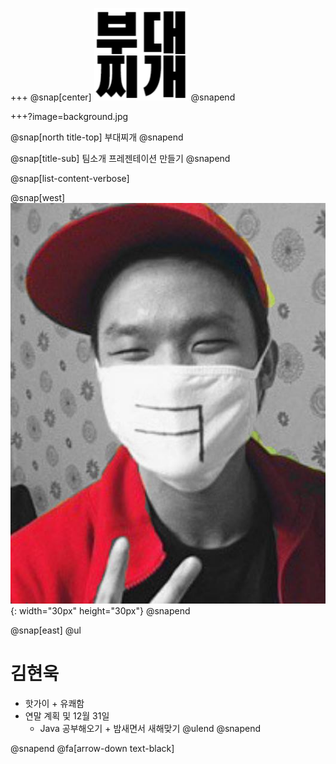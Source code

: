 +++
@snap[center]
![Logo](boodaejjigae_mark.png)
@snapend

+++?image=background.jpg

@snap[north title-top] 부대찌개 @snapend

@snap[title-sub] 팀소개 프레젠테이션 만들기 @snapend

@snap[list-content-verbose] 

@snap[west]
![hot guy](hotguy.jpg){: width="30px" height="30px"}
@snapend

@snap[east]
@ul[](false)
# 김현욱 
* 핫가이 + 유쾌함
* 연말 계획 및 12월 31일
    * Java 공부해오기 + 밤새면서 새해맞기
@ulend
@snapend

@snapend
@fa[arrow-down text-black]
